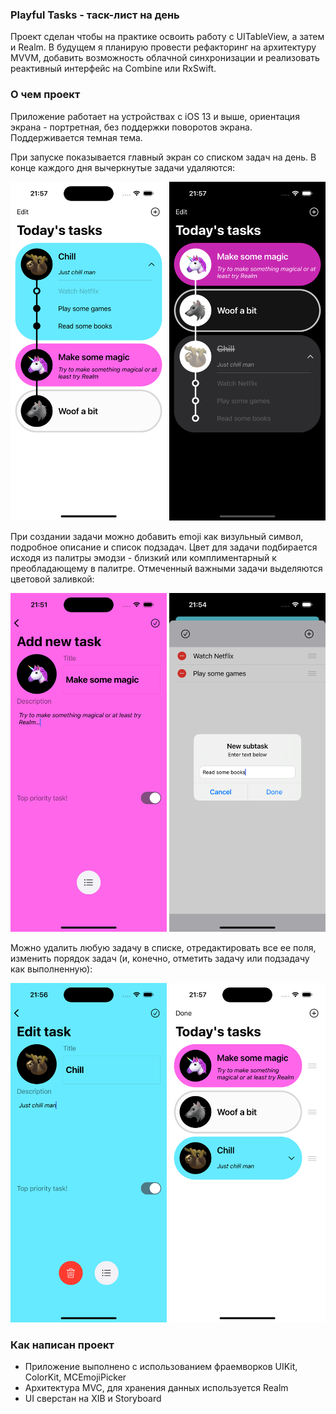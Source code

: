 ### Playful Tasks - таск-лист на день

Проект сделан чтобы на практике освоить работу с UITableView, а затем и Realm.
В будущем я планирую провести рефакторинг на архитектуру MVVM, добавить возможность облачной синхронизации и реализовать реактивный интерфейс на Combine или RxSwift.

### О чем проект

Приложение работает на устройствах с iOS 13 и выше, ориентация экрана - портретная, без поддержки поворотов экрана. 
Поддерживается темная тема. 

При запуске показывается главный экран со списком задач на день. В конце каждого дня вычеркнутые задачи удаляются:

<img src="https://github.com/yakushef/EmojiSchedule/blob/28de79540b9194a434069d32e690f304dd563441/VisualScheduleApp/Screenshots/Simulator%20Screenshot%20-%20iPhone%2015%20Pro%20-%202023-12-16%20at%2021.57.55.png" width="250"> <img src="https://github.com/yakushef/EmojiSchedule/blob/e7fce54674fc01416dcf8d23571c76318556d200/VisualScheduleApp/Screenshots/Simulator%20Screenshot%20-%20iPhone%2015%20Pro%20-%202023-12-16%20at%2021.57.13.png" width="250">

При создании задачи можно добавить emoji как визульный символ, подробное описание и список подзадач. Цвет для задачи подбирается исходя из палитры эмодзи - близкий или комплиментарный к преобладающему в палитре. Отмеченный важными задачи выделяются цветовой заливкой: 

<img src="https://github.com/yakushef/EmojiSchedule/blob/e7fce54674fc01416dcf8d23571c76318556d200/VisualScheduleApp/Screenshots/Simulator%20Screenshot%20-%20iPhone%2015%20Pro%20-%202023-12-16%20at%2021.51.39.png" width="250"> <img src="https://github.com/yakushef/EmojiSchedule/blob/e7fce54674fc01416dcf8d23571c76318556d200/VisualScheduleApp/Screenshots/Simulator%20Screenshot%20-%20iPhone%2015%20Pro%20-%202023-12-16%20at%2021.54.58.png" width="250">

Можно удалить любую задачу в списке, отредактировать все ее поля, изменить порядок задач (и, конечно, отметить задачу или подзадачу как выполненную):

<img src="https://github.com/yakushef/EmojiSchedule/blob/e7fce54674fc01416dcf8d23571c76318556d200/VisualScheduleApp/Screenshots/Simulator%20Screenshot%20-%20iPhone%2015%20Pro%20-%202023-12-16%20at%2021.56.29.png" width="250"> <img src="https://github.com/yakushef/EmojiSchedule/blob/e7fce54674fc01416dcf8d23571c76318556d200/VisualScheduleApp/Screenshots/Simulator%20Screenshot%20-%20iPhone%2015%20Pro%20-%202023-12-16%20at%2021.57.25.png" width="250">

### Как написан проект
- Приложение выполнено с использованием фраемворков UIKit, ColorKit, MCEmojiPicker
- Архитектура MVC, для хранения данных используется Realm
- UI сверстан на XIB и Storyboard
